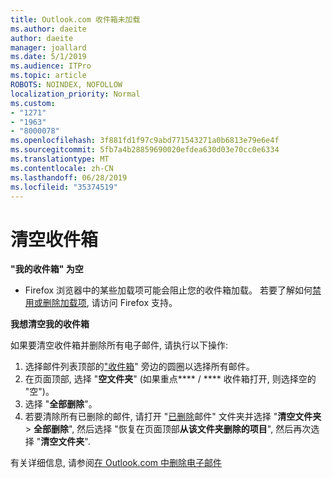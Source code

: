 ```yaml
---
title: Outlook.com 收件箱未加载
ms.author: daeite
author: daeite
manager: joallard
ms.date: 5/1/2019
ms.audience: ITPro
ms.topic: article
ROBOTS: NOINDEX, NOFOLLOW
localization_priority: Normal
ms.custom:
- "1271"
- "1963"
- "8000078"
ms.openlocfilehash: 3f881fd1f97c9abd771543271a0b6813e79e6e4f
ms.sourcegitcommit: 5fb7a4b28859690020efdea630d03e70cc0e6334
ms.translationtype: MT
ms.contentlocale: zh-CN
ms.lasthandoff: 06/28/2019
ms.locfileid: "35374519"
---
```

# <a name="empty-inbox"></a>清空收件箱

**"我的收件箱" 为空**

- Firefox 浏览器中的某些加载项可能会阻止您的收件箱加载。 若要了解如何[禁用或删除加载项](https://support.mozilla.org/kb/disable-or-remove-add-ons), 请访问 Firefox 支持。

**我想清空我的收件箱**

如果要清空收件箱并删除所有电子邮件, 请执行以下操作:

1. 选择邮件列表顶部的["收件箱](https://outlook.live.com/mail/inbox)" 旁边的圆圈以选择所有邮件。
1. 在页面顶部, 选择 "**空文件夹**" (如果重点**** / **** 收件箱打开, 则选择空的 "空")。
1. 选择 "**全部删除**"。
1. 若要清除所有已删除的邮件, 请打开 "[已删除](https://outlook.live.com/mail/deleteditems)邮件" 文件夹并选择 "**清空文件夹** > **全部删除**", 然后选择 "恢复在页面顶部**从该文件夹删除的项目**", 然后再次选择 "**清空文件夹**".

有关详细信息, 请参阅[在 Outlook.com 中删除电子邮件](https://support.office.com/article/a9b63739-5392-412a-8e9a-d4b02708dee4)